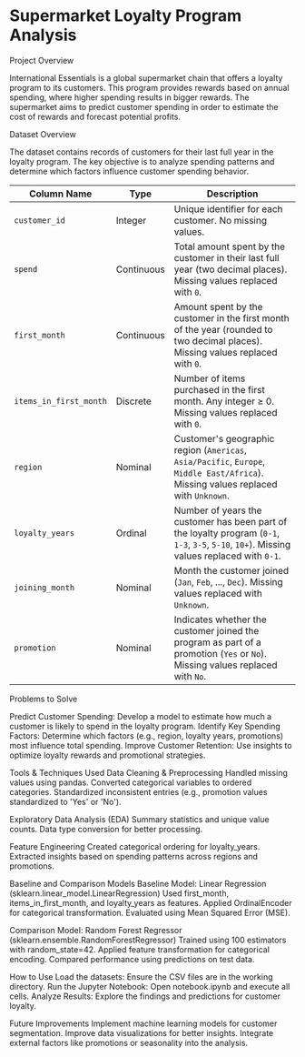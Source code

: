 # Supermarket Loyalty Program Analysis

Project Overview

International Essentials is a global supermarket chain that offers a loyalty program to its customers. This program provides rewards based on annual spending, where higher spending results in bigger rewards. The supermarket aims to predict customer spending in order to estimate the cost of rewards and forecast potential profits.

Dataset Overview

The dataset contains records of customers for their last full year in the loyalty program. The key objective is to analyze spending patterns and determine which factors influence customer spending behavior.

| Column Name            | Type       | Description |
|------------------------|------------|-------------|
| `customer_id`         | Integer    | Unique identifier for each customer. No missing values. |
| `spend`               | Continuous | Total amount spent by the customer in their last full year (two decimal places). Missing values replaced with `0`. |
| `first_month`         | Continuous | Amount spent by the customer in the first month of the year (rounded to two decimal places). Missing values replaced with `0`. |
| `items_in_first_month` | Discrete   | Number of items purchased in the first month. Any integer ≥ 0. Missing values replaced with `0`. |
| `region`              | Nominal    | Customer's geographic region (`Americas`, `Asia/Pacific`, `Europe`, `Middle East/Africa`). Missing values replaced with `Unknown`. |
| `loyalty_years`       | Ordinal    | Number of years the customer has been part of the loyalty program (`0-1`, `1-3`, `3-5`, `5-10`, `10+`). Missing values replaced with `0-1`. |
| `joining_month`       | Nominal    | Month the customer joined (`Jan`, `Feb`, ..., `Dec`). Missing values replaced with `Unknown`. |
| `promotion`           | Nominal    | Indicates whether the customer joined the program as part of a promotion (`Yes` or `No`). Missing values replaced with `No`. |

Problems to Solve

Predict Customer Spending: Develop a model to estimate how much a customer is likely to spend in the loyalty program.
Identify Key Spending Factors: Determine which factors (e.g., region, loyalty years, promotions) most influence total spending.
Improve Customer Retention: Use insights to optimize loyalty rewards and promotional strategies.

Tools & Techniques Used
Data Cleaning & Preprocessing
Handled missing values using pandas.
Converted categorical variables to ordered categories.
Standardized inconsistent entries (e.g., promotion values standardized to 'Yes' or 'No').

Exploratory Data Analysis (EDA)
Summary statistics and unique value counts.
Data type conversion for better processing.

Feature Engineering
Created categorical ordering for loyalty_years.
Extracted insights based on spending patterns across regions and promotions.

Baseline and Comparison Models
Baseline Model: Linear Regression (sklearn.linear_model.LinearRegression)
Used first_month, items_in_first_month, and loyalty_years as features.
Applied OrdinalEncoder for categorical transformation.
Evaluated using Mean Squared Error (MSE).

Comparison Model: Random Forest Regressor (sklearn.ensemble.RandomForestRegressor)
Trained using 100 estimators with random_state=42.
Applied feature transformation for categorical encoding.
Compared performance using predictions on test data.

How to Use
Load the datasets: Ensure the CSV files are in the working directory.
Run the Jupyter Notebook: Open notebook.ipynb and execute all cells.
Analyze Results: Explore the findings and predictions for customer loyalty.

Future Improvements
Implement machine learning models for customer segmentation.
Improve data visualizations for better insights.
Integrate external factors like promotions or seasonality into the analysis.
